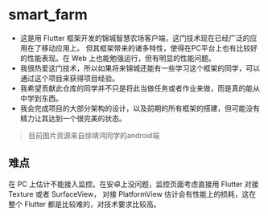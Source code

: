 # smart_farm

- 这是用 Flutter 框架开发的锦城智慧农场客户端，这门技术现在已经广泛的应用在了移动应用上。
但其框架带来的诸多特性，使得在PC平台上也有比较好的性能表现。在 Web 上也能勉强运行，但有明显的性能问题。
- 我很热爱这门技术，所以如果将来锦城还能有一些学习这个框架的同学，可以通过这个项目来获得项目经验。
- 我希望贡献此仓库的同学并不只是将此当做任务或者作业来做，而是真的能从中学到东西。
- 我会完成项目的大部分架构的设计，以及前期的所有框架的搭建，但可能没有精力让其达到一个很完美的状态。

> 目前图片资源来自徐靖鸿同学的android端
## 难点

在 PC 上估计不能接入监控。在安卓上没问题，监控页面考虑直接用 Flutter 对接 Texture 或者 SurfaceView，
对接 PlatformView 估计会有性能上的损耗，这在整个 Flutter 都是比较难的，对技术要求比较高。
